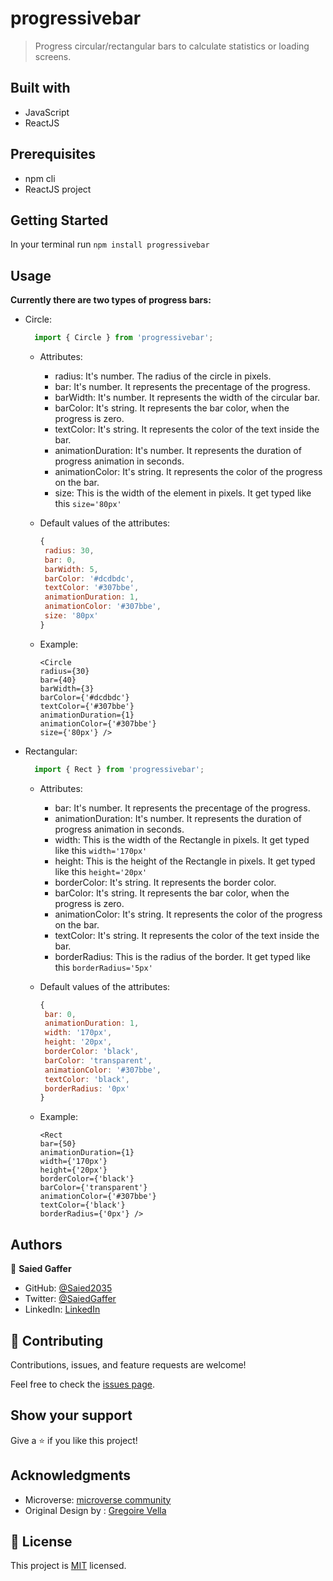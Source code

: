 #  progressivebar

> Progress circular/rectangular bars to calculate statistics or loading screens. 
 
## Built with

  - JavaScript
  - ReactJS

## Prerequisites

  - npm cli
  - ReactJS project

## Getting Started

In your terminal run `npm install progressivebar`

## Usage

 **Currently there are two types of progress bars:**

 - Circle:
      ```JavaScript
        import { Circle } from 'progressivebar';
      ```
      - Attributes:
           - radius: It's number. The radius of the circle in pixels.
           - bar: It's number. It represents the precentage of the progress.
           - barWidth: It's number. It represents the width of the circular bar.
           - barColor: It's string. It represents the bar color, when the progress is zero.
           - textColor: It's string. It represents the color of the text inside the bar.
           - animationDuration: It's number. It represents the duration of progress animation in seconds.
           - animationColor: It's string. It represents the color of the progress on the bar.
           - size: This is the width of the element in pixels. It get typed like this `size='80px'` 

      - Default values of the attributes:
           ```JavaScript
          {
            radius: 30, 
            bar: 0,
            barWidth: 5,
            barColor: '#dcdbdc',
            textColor: '#307bbe',
            animationDuration: 1,
            animationColor: '#307bbe',
            size: '80px'
          }
           ```

      - Example:
           ```JSX
           <Circle  
           radius={30} 
           bar={40}
           barWidth={3}
           barColor={'#dcdbdc'}
           textColor={'#307bbe'}
           animationDuration={1}
           animationColor={'#307bbe'}
           size={'80px'} />
           ```     
    
 - Rectangular:
      ```JavaScript
        import { Rect } from 'progressivebar'; 
      ``` 
      - Attributes:
           - bar: It's number. It represents the precentage of the progress.
           - animationDuration: It's number. It represents the duration of progress animation in seconds.
           - width: This is the width of the Rectangle in pixels. It get typed like this `width='170px'`
           - height: This is the height of the Rectangle in pixels. It get typed like this `height='20px'`
           - borderColor: It's string. It represents the border color.
           - barColor: It's string. It represents the bar color, when the progress is zero.
           - animationColor: It's string. It represents the color of the progress on the bar.
           - textColor: It's string. It represents the color of the text inside the bar.
           - borderRadius: This is the radius of the border. It get typed like this `borderRadius='5px'` 

      - Default values of the attributes:
           ```JavaScript
          {
            bar: 0,
            animationDuration: 1,
            width: '170px',
            height: '20px',
            borderColor: 'black',
            barColor: 'transparent',
            animationColor: '#307bbe',
            textColor: 'black',
            borderRadius: '0px'
          }
           ```

     - Example:
          ```JSX
          <Rect  
          bar={50}
          animationDuration={1}
          width={'170px'}
          height={'20px'}
          borderColor={'black'}
          barColor={'transparent'}
          animationColor={'#307bbe'}
          textColor={'black'}
          borderRadius={'0px'} />
          ```  
           
## Authors

👤 **Saied Gaffer**

- GitHub: [@Saied2035](https://github.com/saied2035)
- Twitter: [@SaiedGaffer](https://twitter.com/SaiedGaffer)
- LinkedIn: [LinkedIn](https://www.linkedin.com/in/saiedgaffer/)

## 🤝 Contributing

Contributions, issues, and feature requests are welcome!

Feel free to check the [issues page](https://github.com/saied2035/progressivebar/issues).

## Show your support

Give a ⭐️ if you like this project!

## Acknowledgments

- Microverse: [microverse community](https://github.com/microverseinc)
- Original Design by : [Gregoire Vella](https://www.behance.net/gregoirevella)

## 📝 License

This project is [MIT](./MIT) licensed.
